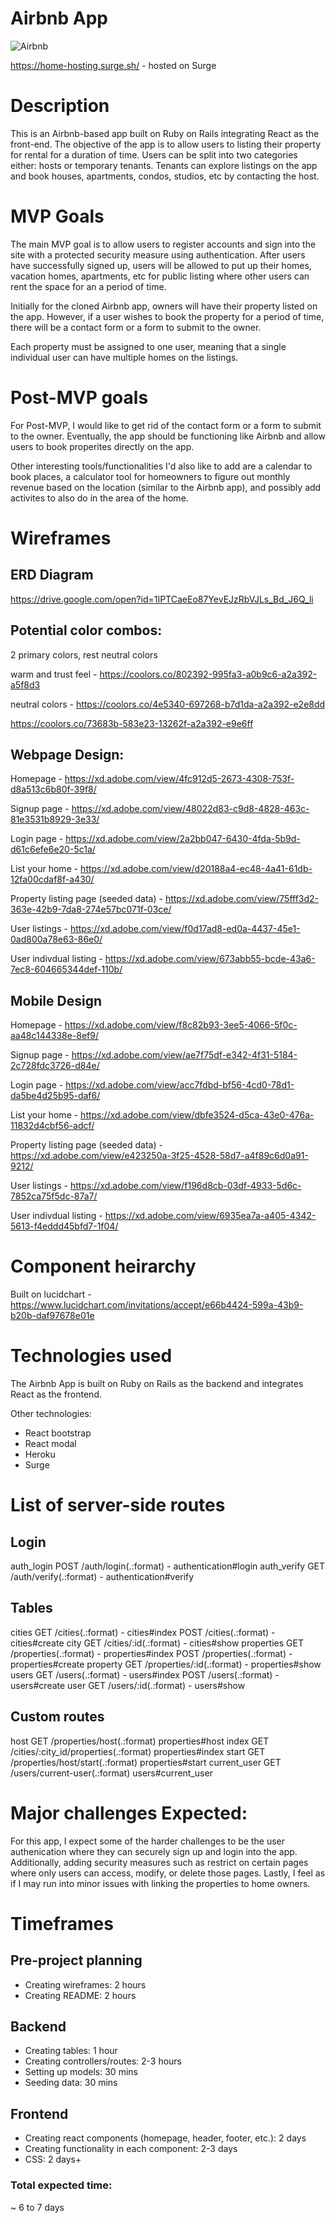 # Airbnb App

![Airbnb](https://evckmir.files.wordpress.com/2020/03/air-bnb.jpg?w=1120)

https://home-hosting.surge.sh/ - hosted on Surge

# Description

This is an Airbnb-based app built on Ruby on Rails integrating React as the front-end. The objective of the app is to allow users to listing their property for rental for a duration of time. Users can be split into two categories either: hosts or temporary tenants. Tenants can explore listings on the app and book houses, apartments, condos, studios, etc by contacting the host.

# MVP Goals

The main MVP goal is to allow users to register accounts and sign into the site with a protected security measure using authentication. After users have successfully signed up, users will be allowed to put up their homes, vacation homes, apartments, etc for public listing where other users can rent the space for an a period of time.

Initially for the cloned Airbnb app, owners will have their property listed on the app. However, if a user wishes to book the property for a period of time, there will be a contact form or a form to submit to the owner.

Each property must be assigned to one user, meaning that a single individual user can have multiple homes on the listings.

# Post-MVP goals

For Post-MVP, I would like to get rid of the contact form or a form to submit to the owner. Eventually, the app should be functioning like Airbnb and allow users to book properites directly on the app.

Other interesting tools/functionalities I'd also like to add are a calendar to book places, a calculator tool for homeowners to figure out monthly revenue based on the location (similar to the Airbnb app), and possibly add activites to also do in the area of the home.

# Wireframes

## ERD Diagram

https://drive.google.com/open?id=1IPTCaeEo87YevEJzRbVJLs_Bd_J6Q_li

## Potential color combos:

2 primary colors, rest neutral colors

warm and trust feel - https://coolors.co/802392-995fa3-a0b9c6-a2a392-a5f8d3

neutral colors - https://coolors.co/4e5340-697268-b7d1da-a2a392-e2e8dd

https://coolors.co/73683b-583e23-13262f-a2a392-e9e6ff

## Webpage Design:

Homepage - https://xd.adobe.com/view/4fc912d5-2673-4308-753f-d8a513c6b80f-39f8/

Signup page - https://xd.adobe.com/view/48022d83-c9d8-4828-463c-81e3531b8929-3e33/

Login page - https://xd.adobe.com/view/2a2bb047-6430-4fda-5b9d-d61c6efe6e20-5c1a/

List your home - https://xd.adobe.com/view/d20188a4-ec48-4a41-61db-12fa00cdaf8f-a430/

Property listing page (seeded data) - https://xd.adobe.com/view/75fff3d2-363e-42b9-7da8-274e57bc071f-03ce/

User listings - https://xd.adobe.com/view/f0d17ad8-ed0a-4437-45e1-0ad800a78e63-86e0/

User indivdual listing - https://xd.adobe.com/view/673abb55-bcde-43a6-7ec8-604665344def-110b/

## Mobile Design

Homepage - https://xd.adobe.com/view/f8c82b93-3ee5-4066-5f0c-aa48c144338e-8ef9/

Signup page - https://xd.adobe.com/view/ae7f75df-e342-4f31-5184-2c728fdc3726-d84e/

Login page - https://xd.adobe.com/view/acc7fdbd-bf56-4cd0-78d1-da5be4d25b95-daf6/

List your home - https://xd.adobe.com/view/dbfe3524-d5ca-43e0-476a-11832d4cbf56-adcf/

Property listing page (seeded data) - https://xd.adobe.com/view/e423250a-3f25-4528-58d7-a4f89c6d0a91-9212/

User listings - https://xd.adobe.com/view/f196d8cb-03df-4933-5d6c-7852ca75f5dc-87a7/

User indivdual listing - https://xd.adobe.com/view/6935ea7a-a405-4342-5613-f4eddd45bfd7-1f04/

# Component heirarchy

Built on lucidchart - https://www.lucidchart.com/invitations/accept/e66b4424-599a-43b9-b20b-daf97678e01e

# Technologies used

The Airbnb App is built on Ruby on Rails as the backend and integrates React as the frontend.

Other technologies:

- React bootstrap
- React modal
- Heroku
- Surge

# List of server-side routes

## Login

auth_login POST /auth/login(.:format) - authentication#login
auth_verify GET /auth/verify(.:format) - authentication#verify

## Tables

cities GET /cities(.:format) - cities#index
POST /cities(.:format) - cities#create
city GET /cities/:id(.:format) - cities#show
properties GET /properties(.:format) - properties#index
POST /properties(.:format) - properties#create
property GET /properties/:id(.:format) - properties#show
users GET /users(.:format) - users#index
POST /users(.:format) - users#create
user GET /users/:id(.:format) - users#show

## Custom routes

host GET /properties/host(.:format) properties#host
index GET /cities/:city_id/properties(.:format) properties#index
start GET /properties/host/start(.:format) properties#start
current_user GET /users/current-user(.:format) users#current_user

# Major challenges Expected:

For this app, I expect some of the harder challenges to be the user authenication where they can securely sign up and login into the app. Additionally, adding security measures such as restrict on certain pages where only users can access, modify, or delete those pages. Lastly, I feel as if I may run into minor issues with linking the properties to home owners.

# Timeframes

## Pre-project planning

- Creating wireframes: 2 hours
- Creating README: 2 hours

## Backend

- Creating tables: 1 hour
- Creating controllers/routes: 2-3 hours
- Setting up models: 30 mins
- Seeding data: 30 mins

## Frontend

- Creating react components (homepage, header, footer, etc.): 2 days
- Creating functionality in each component: 2-3 days
- CSS: 2 days+

### Total expected time:

~ 6 to 7 days
